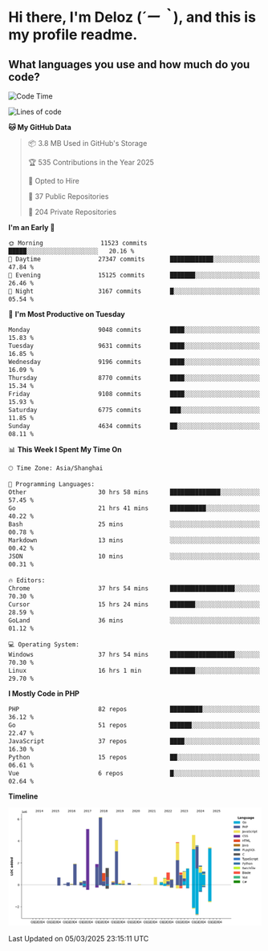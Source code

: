 # **Hi there, I'm Deloz (*´ー｀*), and this is my profile readme.**

## **What languages you use and how much do you code?**

<!--START_SECTION:waka-->
![Code Time](http://img.shields.io/badge/Code%20Time-5%2C830%20hrs%2047%20mins-blue)

![Lines of code](https://img.shields.io/badge/From%20Hello%20World%20I%27ve%20Written-49.9%20million%20lines%20of%20code-blue)

**🐱 My GitHub Data** 

> 📦 3.8 MB Used in GitHub's Storage 
 > 
> 🏆 535 Contributions in the Year 2025
 > 
> 💼 Opted to Hire
 > 
> 📜 37 Public Repositories 
 > 
> 🔑 204 Private Repositories 
 > 
**I'm an Early 🐤** 

```text
🌞 Morning                11523 commits       █████░░░░░░░░░░░░░░░░░░░░   20.16 % 
🌆 Daytime                27347 commits       ████████████░░░░░░░░░░░░░   47.84 % 
🌃 Evening                15125 commits       ███████░░░░░░░░░░░░░░░░░░   26.46 % 
🌙 Night                  3167 commits        █░░░░░░░░░░░░░░░░░░░░░░░░   05.54 % 
```
📅 **I'm Most Productive on Tuesday** 

```text
Monday                   9048 commits        ████░░░░░░░░░░░░░░░░░░░░░   15.83 % 
Tuesday                  9631 commits        ████░░░░░░░░░░░░░░░░░░░░░   16.85 % 
Wednesday                9196 commits        ████░░░░░░░░░░░░░░░░░░░░░   16.09 % 
Thursday                 8770 commits        ████░░░░░░░░░░░░░░░░░░░░░   15.34 % 
Friday                   9108 commits        ████░░░░░░░░░░░░░░░░░░░░░   15.93 % 
Saturday                 6775 commits        ███░░░░░░░░░░░░░░░░░░░░░░   11.85 % 
Sunday                   4634 commits        ██░░░░░░░░░░░░░░░░░░░░░░░   08.11 % 
```


📊 **This Week I Spent My Time On** 

```text
🕑︎ Time Zone: Asia/Shanghai

💬 Programming Languages: 
Other                    30 hrs 58 mins      ██████████████░░░░░░░░░░░   57.45 % 
Go                       21 hrs 41 mins      ██████████░░░░░░░░░░░░░░░   40.22 % 
Bash                     25 mins             ░░░░░░░░░░░░░░░░░░░░░░░░░   00.78 % 
Markdown                 13 mins             ░░░░░░░░░░░░░░░░░░░░░░░░░   00.42 % 
JSON                     10 mins             ░░░░░░░░░░░░░░░░░░░░░░░░░   00.31 % 

🔥 Editors: 
Chrome                   37 hrs 54 mins      ██████████████████░░░░░░░   70.30 % 
Cursor                   15 hrs 24 mins      ███████░░░░░░░░░░░░░░░░░░   28.59 % 
GoLand                   36 mins             ░░░░░░░░░░░░░░░░░░░░░░░░░   01.12 % 

💻 Operating System: 
Windows                  37 hrs 54 mins      ██████████████████░░░░░░░   70.30 % 
Linux                    16 hrs 1 min        ███████░░░░░░░░░░░░░░░░░░   29.70 % 
```

**I Mostly Code in PHP** 

```text
PHP                      82 repos            █████████░░░░░░░░░░░░░░░░   36.12 % 
Go                       51 repos            ██████░░░░░░░░░░░░░░░░░░░   22.47 % 
JavaScript               37 repos            ████░░░░░░░░░░░░░░░░░░░░░   16.30 % 
Python                   15 repos            ██░░░░░░░░░░░░░░░░░░░░░░░   06.61 % 
Vue                      6 repos             █░░░░░░░░░░░░░░░░░░░░░░░░   02.64 % 
```



**Timeline**

![Lines of Code chart](https://raw.githubusercontent.com/deloz/deloz/main/assets/bar_graph.png)


 Last Updated on 05/03/2025 23:15:11 UTC
<!--END_SECTION:waka-->

